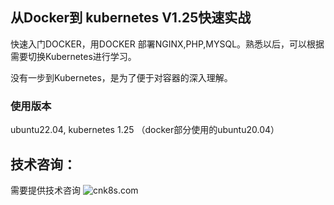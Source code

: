 ## 从Docker到 kubernetes V1.25快速实战

快速入门DOCKER，用DOCKER 部署NGINX,PHP,MYSQL。熟悉以后，可以根据需要切换Kubernetes进行学习。

没有一步到Kubernetes，是为了便于对容器的深入理解。

### 使用版本
ubuntu22.04, kubernetes 1.25
（docker部分使用的ubuntu20.04）

## 技术咨询：

需要提供技术咨询
![cnk8s.com](https://raw.githubusercontent.com/shelutai/cnk8s/master/qr.jpg)

